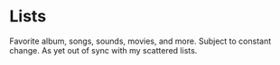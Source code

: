 # Lists

Favorite album, songs, sounds, movies, and more. Subject to constant change. As yet out of sync with my scattered lists.
